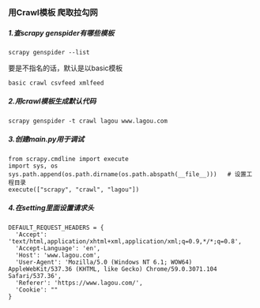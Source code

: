 ### 用Crawl模板 爬取拉勾网

##### 1.查scrapy genspider有哪些模板
    scrapy genspider --list
  要是不指名的话，默认是以basic模板
  
  `
  basic
  crawl
  csvfeed
  xmlfeed
  `
##### 2.用crawl模板生成默认代码
    scrapy genspider -t crawl lagou www.lagou.com
    
##### 3.创建main.py用于调试
    from scrapy.cmdline import execute
    import sys, os
    sys.path.append(os.path.dirname(os.path.abspath(__file__)))   # 设置工程目录
    execute(["scrapy", "crawl", "lagou"])
 
##### 4.在setting里面设置请求头
    DEFAULT_REQUEST_HEADERS = {
      'Accept': 'text/html,application/xhtml+xml,application/xml;q=0.9,*/*;q=0.8',
      'Accept-Language': 'en',
      'Host': 'www.lagou.com',
      'User-Agent': 'Mozilla/5.0 (Windows NT 6.1; WOW64) AppleWebKit/537.36 (KHTML, like Gecko) Chrome/59.0.3071.104 Safari/537.36',
      'Referer': 'https://www.lagou.com/',
      'Cookie': ""
    }